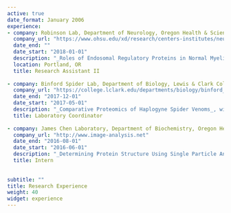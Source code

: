 ```yaml
---
active: true
date_format: January 2006
experience:
- company: Robinson Lab, Department of Neurology, Oregon Health & Science University
  company_url: "https://www.ohsu.edu/xd/research/centers-institutes/neurology/jungers-center/research/robinson-lab.cfm"
  date_end: ""
  date_start: "2018-01-01"
  description: "_Roles of Endosomal Regulatory Proteins in Normal Myelination and Disease_, with Dr. Fred Robinson."
  location: Portland, OR
  title: Research Assistant II
  
- company: Binford Spider Lab, Department of Biology, Lewis & Clark College
  company_url: "https://college.lclark.edu/departments/biology/binford_spider_lab/"
  date_end: "2017-12-01"
  date_start: "2017-05-01"
  description: "_Comparative Proteomics of Haplogyne Spider Venoms_, with Dr. Greta Binford."
  title: Laboratory Coordinator
  
- company: James Chen Laboratory, Department of Biochemistry, Oregon Health & Science University
  company_url: "http://www.image-analysis.net"
  date_end: "2016-08-01"
  date_start: "2016-06-01"
  description: "_Determining Protein Structure Using Single Particle Analysis_, with Dr. James Chen."
  title: Intern
  
  
subtitle: ""
title: Research Experience
weight: 40
widget: experience
---
```

